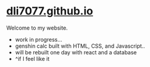 # [dli7077.github.io ](https://dli7077.github.io/)

Welcome to my website.
- work in progress...
- genshin calc built with HTML, CSS, and Javascript..
- will be rebuilt one day with react and a database
- ^if I feel like it
